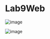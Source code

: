 # Lab9Web

![image](https://github.com/sahrul180304/Lab9Web/assets/115526901/f273f132-d44e-4a74-b187-a0ebdb01ab60)


![image](https://github.com/sahrul180304/Lab9Web/assets/115526901/b35791f9-9770-4b83-bc2c-e3136aabb73e)
